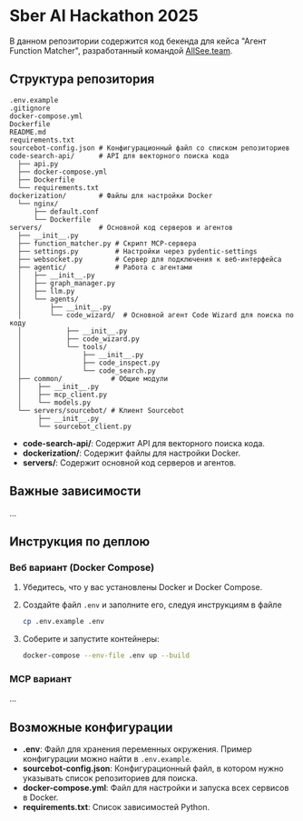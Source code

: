 # Sber AI Hackathon 2025

В данном репозитории содержится код бекенда для кейса "Агент Function Matcher", разработанный командой [AllSee.team](https://allSee.team).

## Структура репозитория

```
.env.example
.gitignore
docker-compose.yml
Dockerfile
README.md
requirements.txt
sourcebot-config.json # Конфигурационный файл со списком репозиториев
code-search-api/      # API для векторного поиска кода
  ├── api.py
  ├── docker-compose.yml
  ├── Dockerfile
  └── requirements.txt
dockerization/        # Файлы для настройки Docker
  └── nginx/
      ├── default.conf
      └── Dockerfile
servers/              # Основной код серверов и агентов
  ├── __init__.py
  ├── function_matcher.py # Скрипт MCP-сервера
  ├── settings.py         # Настройки через pydentic-settings
  ├── websocket.py        # Сервер для подключения к веб-интерфейса
  ├── agentic/            # Работа с агентами
  │   ├── __init__.py
  │   ├── graph_manager.py
  │   ├── llm.py
  │   └── agents/
  │       ├── __init__.py
  │       └── code_wizard/  # Основной агент Code Wizard для поиска по коду
  │           ├── __init__.py
  │           ├── code_wizard.py
  │           └── tools/
  │               ├── __init__.py
  │               ├── code_inspect.py
  │               └── code_search.py
  ├── common/            # Общие модули
  │    ├── __init__.py
  │    ├── mcp_client.py
  │    └── models.py
  └── servers/sourcebot/ # Клиент Sourcebot
       ├── __init__.py
       └── sourcebot_client.py
```

- **code-search-api/**: Содержит API для векторного поиска кода.
- **dockerization/**: Содержит файлы для настройки Docker.
- **servers/**: Содержит основной код серверов и агентов.

## Важные зависимости

... 

## Инструкция по деплою

### Веб вариант (Docker Compose)

1. Убедитесь, что у вас установлены Docker и Docker Compose.

2. Cоздайте файл `.env` и заполните его, следуя инструкциям в файле
    ```bash
    cp .env.example .env
    ```

2. Соберите и запустите контейнеры:
    ```bash
    docker-compose --env-file .env up --build
    ```

### MCP вариант

...

## Возможные конфигурации

- **.env**: Файл для хранения переменных окружения. Пример конфигурации можно найти в `.env.example`.
- **sourcebot-config.json**: Конфигурационный файл, в котором нужно указывать список репозиториев для поиска.
- **docker-compose.yml**: Файл для настройки и запуска всех сервисов в Docker.
- **requirements.txt**: Список зависимостей Python.

